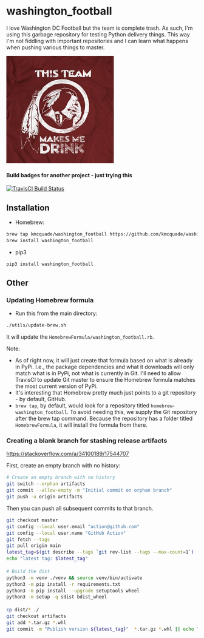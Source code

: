 # washington_football

I love Washington DC Football but the team is complete trash. As such, I'm using this garbage repository for testing Python delivery things. This way I'm not fiddling with important repositories and I can learn what happens when pushing various things to master.

![](docs/images/this-team-makes-me-drink.jpg)


#### Build badges for another project - just trying this

[![TravisCI Build Status](https://travis-ci.org/kmcquade/washington_football.svg?branch=master)](https://travis-ci.org/kmcquade/washington_football/)


## Installation

* Homebrew:

```bash
brew tap kmcquade/washington_football https://github.com/kmcquade/washington_football
brew install washington_football
```

* pip3

```bash
pip3 install washington_football
```


## Other

### Updating Homebrew formula

* Run this from the main directory:

```bash
./utils/update-brew.sh
```

It will update the `HomebrewFormula/washington_football.rb`.

Note:
* As of right now, it will just create that formula based on what is already in PyPi. I.e., the package dependencies and what it downloads will only match what is in PyPi, not what is currently in Git. I'll need to allow TravisCI to update Git master to ensure the Homebrew formula matches the most current version of PyPi.
* It's interesting that Homebrew pretty much just points to a git repository - by default, GitHub.
* `brew tap`, by default, would look for a repository titled `homebrew-washington_football`. To avoid needing this, we supply the Git repository after the brew tap command. Because the repository has a folder titled `HomebrewFormula`, it will install the formula from there.


### Creating a blank branch for stashing release artifacts

https://stackoverflow.com/a/34100189/17544707

First, create an empty branch with no history:

```bash
# Create an empty branch with no history
git switch --orphan artifacts
git commit --allow-empty -m "Initial commit on orphan branch"
git push -u origin artifacts
```

Then you can push all subsequent commits to that branch.

```bash
git checkout master
git config --local user.email "action@github.com"
git config --local user.name "GitHub Action"
git fetch --tags
git pull origin main
latest_tag=$(git describe --tags `git rev-list --tags --max-count=1`)
echo "latest tag: $latest_tag"

# Build the dist
python3 -m venv ./venv && source venv/bin/activate
python3 -m pip install -r requirements.txt
python3 -m pip install --upgrade setuptools wheel
python3 -m setup -q sdist bdist_wheel

cp dist/* ./
git checkout artifacts
git add *.tar.gz *.whl
git commit -m "Publish version ${latest_tag}"  *.tar.gz *.whl || echo "No changes to commit"
```

